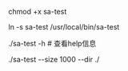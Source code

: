 chmod +x sa-test

ln -s sa-test /usr/local/bin/sa-test

./sa-test -h # 查看help信息

./sa-test --size 1000 --dir ./
